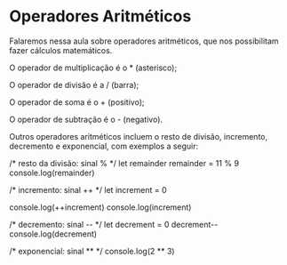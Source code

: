 # Operadores Aritméticos

Falaremos nessa aula sobre operadores aritméticos, que nos possibilitam fazer cálculos matemáticos.

O operador de multiplicação é o * (asterisco);

O operador de divisão é a / (barra);

O operador de soma é o + (positivo);

O operador de subtração é o - (negativo).

Outros operadores aritméticos incluem o resto de divisão, incremento, decremento e exponencial, com exemplos a seguir:

/* resto da divisão: sinal % */
let remainder
remainder = 11 % 9
console.log(remainder)

/* incremento: sinal ++ */
let increment = 0

console.log(++increment)
console.log(increment)

/* decremento: sinal -- */
let decrement = 0
decrement--
console.log(decrement)

/* exponencial: sinal ** */
console.log(2 ** 3)